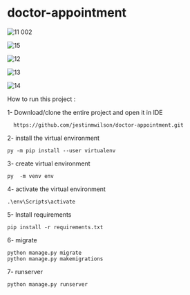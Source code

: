 # doctor-appointment


![11 002](https://user-images.githubusercontent.com/80836634/135972020-bd5f1499-de92-4715-a9ee-0f3892105bc9.png)




![15](https://user-images.githubusercontent.com/80836634/135972517-4dbca56b-ae3c-4e05-b56c-2097719faf8b.png)


![12](https://user-images.githubusercontent.com/80836634/135972722-80bf55d4-3509-4cd5-a6f0-8785c88f9371.png)



![13](https://user-images.githubusercontent.com/80836634/135972877-f3463ef4-3e7a-40bf-bf84-c0a533d63cc4.png)


![14](https://user-images.githubusercontent.com/80836634/135972917-0f06e3b7-4e9f-49b8-a88b-11e7a0cd1331.png)


How to run this project :

1- Download/clone the entire project and open it in IDE

      https://github.com/jestinmwilson/doctor-appointment.git
 
2- install the virtual environment

    py -m pip install --user virtualenv

3- create virtual environment
   
    py  -m venv env

4- activate the virtual environment
        
    .\env\Scripts\activate
    
5- Install requirements
   
    pip install -r requirements.txt

6- migrate 
   
    python manage.py migrate
    python manage.py makemigrations
7- runserver

    python manage.py runserver
